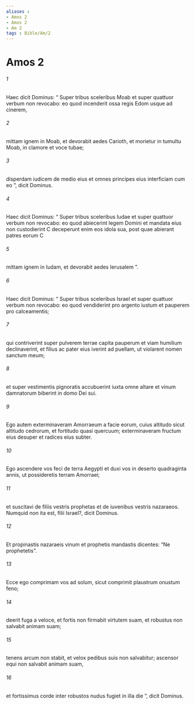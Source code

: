 ```yaml
---
aliases : 
- Amos 2
- Amos 2
- Am 2
tags : Bible/Am/2
---
```


# Amos 2

###### 1
Haec dicit Dominus: “ Super tribus sceleribus Moab et super quattuor verbum non revocabo: eo quod incenderit ossa regis Edom usque ad cinerem,
###### 2
mittam ignem in Moab, et devorabit aedes Carioth, et morietur in tumultu Moab, in clamore et voce tubae;
###### 3
disperdam iudicem de medio eius et omnes principes eius interficiam cum eo ”, dicit Dominus.
###### 4
Haec dicit Dominus: “ Super tribus sceleribus Iudae et super quattuor verbum non revocabo: eo quod abiecerint legem Domini et mandata eius non custodierint C deceperunt enim eos idola sua, post quae abierant patres eorum C
###### 5
mittam ignem in Iudam, et devorabit aedes Ierusalem ”.
###### 6
Haec dicit Dominus: “ Super tribus sceleribus Israel et super quattuor verbum non revocabo: eo quod vendiderint pro argento iustum et pauperem pro calceamentis;
###### 7
qui contriverint super pulverem terrae capita pauperum et viam humilium declinaverint, et filius ac pater eius iverint ad puellam, ut violarent nomen sanctum meum;
###### 8
et super vestimentis pignoratis accubuerint iuxta omne altare et vinum damnatorum biberint in domo Dei sui.
###### 9
Ego autem exterminaveram Amorraeum a facie eorum, cuius altitudo sicut altitudo cedrorum, et fortitudo quasi quercuum; exterminaveram fructum eius desuper et radices eius subter.
###### 10
Ego ascendere vos feci de terra Aegypti et duxi vos in deserto quadraginta annis, ut possideretis terram Amorraei;
###### 11
et suscitavi de filiis vestris prophetas et de iuvenibus vestris nazaraeos. Numquid non ita est, filii Israel?, dicit Dominus.
###### 12
Et propinastis nazaraeis vinum et prophetis mandastis dicentes: “Ne prophetetis”.
###### 13
Ecce ego comprimam vos ad solum, sicut comprimit plaustrum onustum feno;
###### 14
deerit fuga a veloce, et fortis non firmabit virtutem suam, et robustus non salvabit animam suam;
###### 15
tenens arcum non stabit, et velox pedibus suis non salvabitur; ascensor equi non salvabit animam suam,
###### 16
et fortissimus corde inter robustos nudus fugiet in illa die ”, dicit Dominus.
